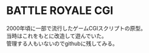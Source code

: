# BATTLE ROYALE CGI
2000年頃に一部で流行したゲームCGIスクリプトの原型。  
当時はこれをもとに改造して遊んでいた。  
管理する人もいないのでgithubに残してみる。  
